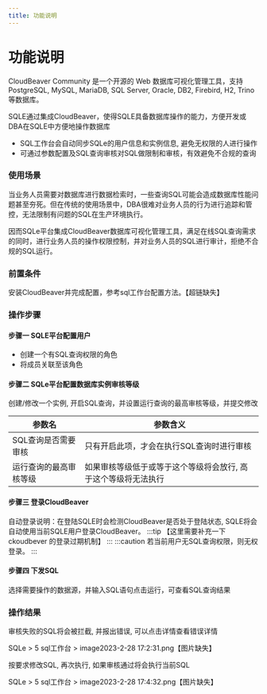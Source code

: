 ```yaml
---
title: 功能说明
---
```



# 功能说明
CloudBeaver Community 是一个开源的 Web 数据库可视化管理工具，支持 PostgreSQL, MySQL, MariaDB, SQL Server, Oracle, DB2, Firebird, H2, Trino 等数据库。

SQLE通过集成CloudBeaver，使得SQLE具备数据库操作的能力，方便开发或DBA在SQLE中方便地操作数据库
* SQL工作台会自动同步SQLe的用户信息和实例信息, 避免无权限的人进行操作
* 可通过参数配置及SQL查询审核对SQL做限制和审核，有效避免不合规的查询

### 使用场景
当业务人员需要对数据库进行数据检索时，一些查询SQL可能会造成数据库性能问题甚至夯死。但在传统的使用场景中，DBA很难对业务人员的行为进行追踪和管控，无法限制有问题的SQL在生产环境执行。

因而SQLe平台集成CloudBeaver数据库可视化管理工具，满足在线SQL查询需求的同时，进行业务人员的操作权限控制，并对业务人员的SQL进行审计，拒绝不合规的SQL运行。

### 前置条件
安装CloudBeaver并完成配置，参考sql工作台配置方法。【超链缺失】

### 操作步骤
#### 步骤一 SQLE平台配置用户
* 创建一个有SQL查询权限的角色
* 将成员关联至该角色

#### 步骤二 SQLe平台配置数据库实例审核等级
创建/修改一个实例, 开启SQL查询，并设置运行查询的最高审核等级，并提交修改

|参数名	| 参数含义|
| -- | -- |
|SQL查询是否需要审核 | 只有开启此项，才会在执行SQL查询时进行审核|
|运行查询的最高审核等级| 如果审核等级低于或等于这个等级将会放行, 高于这个等级将无法执行|

#### 步骤三 登录CloudBeaver
自动登录说明：在登陆SQLE时会检测CloudBeaver是否处于登陆状态, SQLE将会自动使用当前SQLE用户登录CloudBeaver。 
:::tip
【这里需要补充一下ckoudbever 的登录过期机制】
:::
:::caution
若当前用户无SQL查询权限，则无权登录。
:::

#### 步骤四 下发SQL
选择需要操作的数据源，并输入SQL语句点击运行，可查看SQL查询结果

### 操作结果
审核失败的SQL将会被拦截, 并报出错误, 可以点击详情查看错误详情

SQLe > 5 sql工作台 > image2023-2-28 17:2:31.png【图片缺失】

按要求修改SQL, 再次执行, 如果审核通过将会执行当前SQL

SQLe > 5 sql工作台 > image2023-2-28 17:4:32.png【图片缺失】

